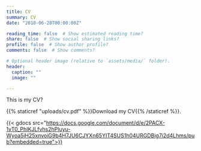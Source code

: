 ```yaml
---
title: CV
summary: CV
date: "2018-06-28T00:00:00Z"

reading_time: false  # Show estimated reading time?
share: false  # Show social sharing links?
profile: false  # Show author profile?
comments: false  # Show comments?

# Optional header image (relative to `assets/media/` folder).
header:
  caption: ""
  image: ""

---
```


This is my CV?

 {{% staticref "uploads/cv.pdf" %}}Download my CV{{% /staticref %}}.

 {{< gdocs src="https://docs.google.com/document/d/e/2PACX-1vT0_PhlKJLfvhs2hPluyu-Wyoa5jH25xnvoiG9b4H7JU6CJYXn65YIT4SUS1h04URGDBig7i2d4Lhms/pub?embedded=true">}}

